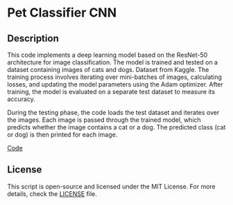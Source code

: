 # Pet Classifier CNN

## Description
This code implements a deep learning model based on the ResNet-50 architecture for image classification. The model is trained and tested on a dataset containing images of cats and dogs. Dataset from Kaggle. The training process involves iterating over mini-batches of images, calculating losses, and updating the model parameters using the Adam optimizer. After training, the model is evaluated on a separate test dataset to measure its accuracy.

During the testing phase, the code loads the test dataset and iterates over the images. Each image is passed through the trained model, which predicts whether the image contains a cat or a dog. The predicted class (cat or dog) is then printed for each image.

[Code](Pet_Classifier_CNN.ipynb)

## License

This script is open-source and licensed under the MIT License. For more details, check the [LICENSE](LICENSE) file.

